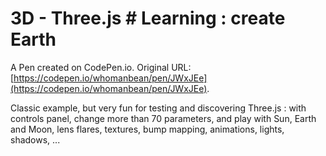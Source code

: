 # 3D - Three.js # Learning : create Earth

A Pen created on CodePen.io. Original URL: [https://codepen.io/whomanbean/pen/JWxJEe](https://codepen.io/whomanbean/pen/JWxJEe).

Classic example, but very fun for testing and discovering Three.js : with controls panel, change more than 70 parameters, and play with Sun, Earth and Moon, lens flares, textures, bump mapping, animations, lights, shadows, ...
